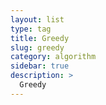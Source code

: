 ```yaml
---
layout: list
type: tag
title: Greedy
slug: greedy
category: algorithm
sidebar: true
description: >
  Greedy
---
```

